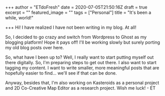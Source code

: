 +++
author = "ETdoFresh"
date = 2020-07-05T21:50:16Z
draft = true
excerpt = ""
featured_image = ""
tags = ["Personal"]
title = "It's been a while, world!"

+++
Hi! I have realized I have not been writing in my blog. At all!

So, I decided to go crazy and switch from Wordpress to Ghost as my blogging platform! Hope it pays off! I'll be working slowly but surely porting my old blog posts over here.

So, what have I been up to? Well, I really want to start putting myself out there digitally. So, I'm preparing steps to get out there. I also want to start tagging my content. I want to write smaller, more meaningful posts that are hopefully easier to find... we'll see if that can be done.

Anyway, besides that, I'm also working on Kasteroids as a personal project and 2D Co-Creative Map Editor as a research project. Wish me luck! - ET